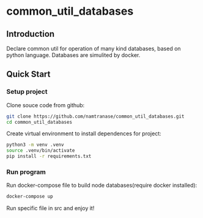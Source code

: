 # common_util_databases

## Introduction
Declare common util for operation of many kind databases, based on python language.
Databases are simulited by docker.

## Quick Start

### Setup project

Clone souce code from github:

```bash
git clone https://github.com/namtranase/common_util_databases.git
cd common_util_databases
```

Create virtual environment to install dependences for project:

```bash
python3 -m venv .venv
source .venv/bin/activate
pip install -r requirements.txt
```

### Run program
Run docker-compose file to build node databases(require docker installed):

```bash
docker-compose up
```
Run specific file in src and enjoy it!
